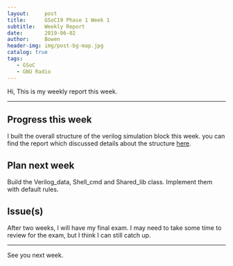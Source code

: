 ```yaml
---
layout:     post
title:      GSoC19 Phase 1 Week 1
subtitle:   Weekly Report
date:       2019-06-02
author:     Bowen
header-img: img/post-bg-map.jpg
catalog: true
tags:
   - GSoC
   - GNU Radio
---
```


Hi, This is my weekly report this week.

--------------------------

## Progress this week
I built the overall structure of the verilog simulation block this week. you can find the report which discussed details about the structure [here](https://b0wen-hu.github.io/2019/05/29/GSoC-Structure-of-the-Verilog-simulation-block/ "Structure").

## Plan next week
Build the Verilog_data, Shell_cmd and Shared_lib class. Implement them with default rules.

## Issue(s)
After two weeks, I will have my final exam. I may need to take some time to review for the exam, but I think I can still catch up.

--------------------------

See you next week.